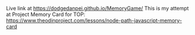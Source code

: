 Live link at https://dodgedanpei.github.io/MemoryGame/
This is my attempt at Project Memory Card for TOP: https://www.theodinproject.com/lessons/node-path-javascript-memory-card